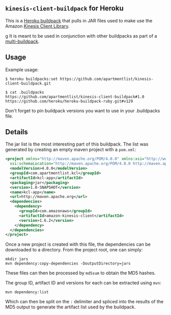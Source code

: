 ## `kinesis-client-buildpack` for Heroku

This is a [Heroku buildpack](http://devcenter.heroku.com/articles/buildpacks) that
pulls in JAR files used to make use the Amazon [Kinesis Client Library][1].

[1]: http://docs.aws.amazon.com/kinesis/latest/dev/developing-consumers-with-kcl.html
g
It is meant to be used in conjunction with other buildpacks as part of a
[multi-buildpack](https://github.com/ddollar/heroku-buildpack-multi).

## Usage

Example usage:

    $ heroku buildpacks:set https://github.com/apartmentlist/kinesis-client-buildpack.git

    $ cat .buildpacks
    https://github.com/apartmentlist/kinesis-client-buildpack#1.0
    https://github.com/heroku/heroku-buildpack-ruby.git#v129


Don't forget to pin buildpack versions you want to use in your .buildpacks file.

## Details

The jar list is the most interesting part of this buildpack.  The list
was generated by creating an empty maven project with a `pom.xml`:

``` xml
<project xmlns="http://maven.apache.org/POM/4.0.0" xmlns:xsi="http://www.w3.org/2001/XMLSchema-instance"
  xsi:schemaLocation="http://maven.apache.org/POM/4.0.0 http://maven.apache.org/maven-v4_0_0.xsd">
  <modelVersion>4.0.0</modelVersion>
  <groupId>com.apartmentlist.kcl</groupId>
  <artifactId>kcl-app</artifactId>
  <packaging>jar</packaging>
  <version>1.0-SNAPSHOT</version>
  <name>kcl-app</name>
  <url>http://maven.apache.org</url>
  <dependencies>
    <dependency>
      <groupId>com.amazonaws</groupId>
      <artifactId>amazon-kinesis-client</artifactId>
      <version>1.6.2</version>
    </dependency>
  </dependencies>
</project>

```

Once a new project is created with this file, the dependencies can be
downloaded to a directory.  From the project root, one can simply:

```
mkdir jars
mvn dependency:copy-dependencies -DoutputDirectory=jars
```

These files can then be processed by `md5sum` to obtain the MD5 hashes.

The group ID, artifact ID and versions for each can be extracted using `mvn`:

```
mvn dependency:list
```

Which can then be split on the `:` delimiter and spliced into the
results of the MD5 output to generate the artifact list used by the
buildpack.
